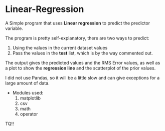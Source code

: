 # Linear-Regression

A Simple program that uses **Linear regression** to predict the predictor variable.

The program is pretty self-explanatory, there are two ways to predict:
1. Using the values in the current dataset values
2. Pass the values in the __test__ list, which is by the way commented out.

The output gives the predicted values and the RMS Error values, as well as a plot to show the **regression line** and the scatterplot of the prior values. 

I did not use Pandas, so it will be a little slow and can give exceptions for a large amount of data.

* Modules used:
    1. matplotlib
    2. csv
    3. math
    4. operator


TQ!!